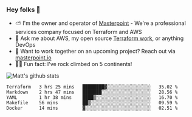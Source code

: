 

### Hey folks 👋

- ⛅️ I'm the owner and operator of [Masterpoint](https://masterpoint.io) - We're a professional services company focused on Terraform and AWS
- 💬 Ask me about AWS, my open source [Terraform work](https://github.com/masterpointio?q=terraform&type=&language=hcl), or anything DevOps
- 🔨 Want to work together on an upcoming project? Reach out via [masterpoint.io](https://masterpoint.io)
- 🧗‍♂️ Fun fact: I've rock climbed on 5 continents! 


![Matt's github stats](https://github-readme-stats.vercel.app/api?username=Gowiem&count_private=true&theme=cobalt&show_icons=true)

<!--START_SECTION:waka-->
```text
Terraform   3 hrs 25 mins   ████████▓░░░░░░░░░░░░░░░░   35.02 % 
Markdown    2 hrs 47 mins   ███████░░░░░░░░░░░░░░░░░░   28.56 % 
YAML        1 hr 38 mins    ████▒░░░░░░░░░░░░░░░░░░░░   16.70 % 
Makefile    56 mins         ██▒░░░░░░░░░░░░░░░░░░░░░░   09.59 % 
Docker      14 mins         ▓░░░░░░░░░░░░░░░░░░░░░░░░   02.51 % 
```
<!--END_SECTION:waka-->
